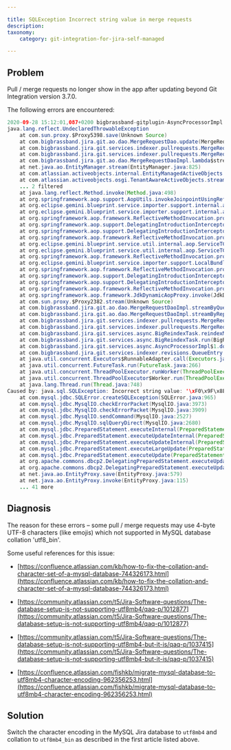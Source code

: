 ```yaml
---

title: SQLException Incorrect string value in merge requests
description:
taxonomy:
    category: git-integration-for-jira-self-managed

---
```

## Problem

Pull / merge requests no longer show in the app after updating beyond Git Integration version 3.7.0.

The following errors are encountered:

```java
2020-09-28 15:12:01,087+0200 bigbrassband-gitplugin-AsyncProcessorImpl:thread - 0 ERROR      [c.b.j.g.services.async.BigReindexTask] Error retrieving merge/pull requests for repoId = 119
java.lang.reflect.UndeclaredThrowableException
	at com.sun.proxy.$Proxy5398.save(Unknown Source)
	at com.bigbrassband.jira.git.ao.dao.MergeRequestDao.update(MergeRequestDao.java:38)
	at com.bigbrassband.jira.git.services.indexer.pullrequests.MergeRequestRetrieverImpl.updateIfChanged(MergeRequestRetrieverImpl.java:185)
	at com.bigbrassband.jira.git.services.indexer.pullrequests.MergeRequestRetrieverImpl.lambda$updateMergeRequestsFull$2(MergeRequestRetrieverImpl.java:122)
	at com.bigbrassband.jira.git.ao.dao.MergeRequestDaoImpl.lambda$streamByQuery$1(MergeRequestDaoImpl.java:47)
	at net.java.ao.EntityManager.stream(EntityManager.java:825)
	at com.atlassian.activeobjects.internal.EntityManagedActiveObjects.stream(EntityManagedActiveObjects.java:164)
	at com.atlassian.activeobjects.osgi.TenantAwareActiveObjects.stream(TenantAwareActiveObjects.java:316)
	... 2 filtered
	at java.lang.reflect.Method.invoke(Method.java:498)
	at org.springframework.aop.support.AopUtils.invokeJoinpointUsingReflection(AopUtils.java:302)
	at org.eclipse.gemini.blueprint.service.importer.support.internal.aop.ServiceInvoker.doInvoke(ServiceInvoker.java:56)
	at org.eclipse.gemini.blueprint.service.importer.support.internal.aop.ServiceInvoker.invoke(ServiceInvoker.java:60)
	at org.springframework.aop.framework.ReflectiveMethodInvocation.proceed(ReflectiveMethodInvocation.java:179)
	at org.springframework.aop.support.DelegatingIntroductionInterceptor.doProceed(DelegatingIntroductionInterceptor.java:133)
	at org.springframework.aop.support.DelegatingIntroductionInterceptor.invoke(DelegatingIntroductionInterceptor.java:121)
	at org.springframework.aop.framework.ReflectiveMethodInvocation.proceed(ReflectiveMethodInvocation.java:179)
	at org.eclipse.gemini.blueprint.service.util.internal.aop.ServiceTCCLInterceptor.invokeUnprivileged(ServiceTCCLInterceptor.java:70)
	at org.eclipse.gemini.blueprint.service.util.internal.aop.ServiceTCCLInterceptor.invoke(ServiceTCCLInterceptor.java:53)
	at org.springframework.aop.framework.ReflectiveMethodInvocation.proceed(ReflectiveMethodInvocation.java:179)
	at org.eclipse.gemini.blueprint.service.importer.support.LocalBundleContextAdvice.invoke(LocalBundleContextAdvice.java:57)
	at org.springframework.aop.framework.ReflectiveMethodInvocation.proceed(ReflectiveMethodInvocation.java:179)
	at org.springframework.aop.support.DelegatingIntroductionInterceptor.doProceed(DelegatingIntroductionInterceptor.java:133)
	at org.springframework.aop.support.DelegatingIntroductionInterceptor.invoke(DelegatingIntroductionInterceptor.java:121)
	at org.springframework.aop.framework.ReflectiveMethodInvocation.proceed(ReflectiveMethodInvocation.java:179)
	at org.springframework.aop.framework.JdkDynamicAopProxy.invoke(JdkDynamicAopProxy.java:208)
	at com.sun.proxy.$Proxy2382.stream(Unknown Source)
	at com.bigbrassband.jira.git.ao.dao.MergeRequestDaoImpl.streamByQuery(MergeRequestDaoImpl.java:46)
	at com.bigbrassband.jira.git.ao.dao.MergeRequestDaoImpl.streamByRepoId(MergeRequestDaoImpl.java:37)
	at com.bigbrassband.jira.git.services.indexer.pullrequests.MergeRequestRetrieverImpl.updateMergeRequestsFull(MergeRequestRetrieverImpl.java:118)
	at com.bigbrassband.jira.git.services.indexer.pullrequests.MergeRequestRetrieverImpl.updateMergeRequests(MergeRequestRetrieverImpl.java:90)
	at com.bigbrassband.jira.git.services.async.BigReindexTask.reindexMergeRequests(BigReindexTask.java:245)
	at com.bigbrassband.jira.git.services.async.BigReindexTask.run(BigReindexTask.java:133)
	at com.bigbrassband.jira.git.services.async.AsyncProcessorImpl$1.doRun(AsyncProcessorImpl.java:86)
	at com.bigbrassband.jira.git.services.indexer.revisions.QueueEntry.run(QueueEntry.java:90)
	at java.util.concurrent.Executors$RunnableAdapter.call(Executors.java:511)
	at java.util.concurrent.FutureTask.run(FutureTask.java:266)
	at java.util.concurrent.ThreadPoolExecutor.runWorker(ThreadPoolExecutor.java:1149)
	at java.util.concurrent.ThreadPoolExecutor$Worker.run(ThreadPoolExecutor.java:624)
	at java.lang.Thread.run(Thread.java:748)
Caused by: java.sql.SQLException: Incorrect string value: '\xF0\x9F\x8E\x84 C...' for column 'TITLE' at row 1
	at com.mysql.jdbc.SQLError.createSQLException(SQLError.java:965)
	at com.mysql.jdbc.MysqlIO.checkErrorPacket(MysqlIO.java:3973)
	at com.mysql.jdbc.MysqlIO.checkErrorPacket(MysqlIO.java:3909)
	at com.mysql.jdbc.MysqlIO.sendCommand(MysqlIO.java:2527)
	at com.mysql.jdbc.MysqlIO.sqlQueryDirect(MysqlIO.java:2680)
	at com.mysql.jdbc.PreparedStatement.executeInternal(PreparedStatement.java:1858)
	at com.mysql.jdbc.PreparedStatement.executeUpdateInternal(PreparedStatement.java:2079)
	at com.mysql.jdbc.PreparedStatement.executeUpdateInternal(PreparedStatement.java:2013)
	at com.mysql.jdbc.PreparedStatement.executeLargeUpdate(PreparedStatement.java:5104)
	at com.mysql.jdbc.PreparedStatement.executeUpdate(PreparedStatement.java:1998)
	at org.apache.commons.dbcp2.DelegatingPreparedStatement.executeUpdate(DelegatingPreparedStatement.java:98)
	at org.apache.commons.dbcp2.DelegatingPreparedStatement.executeUpdate(DelegatingPreparedStatement.java:98)
	at net.java.ao.EntityProxy.save(EntityProxy.java:579)
	at net.java.ao.EntityProxy.invoke(EntityProxy.java:115)
	... 41 more
```

## Diagnosis

The reason for these errors – some pull / merge requests may use 4-byte UTF-8 characters (like emojis) which not supported in MySQL database collation 'utf8\_bin'.

Some useful references for this issue:

*   [https://confluence.atlassian.com/kb/how-to-fix-the-collation-and-character-set-of-a-mysql-database-744326173.html](https://confluence.atlassian.com/kb/how-to-fix-the-collation-and-character-set-of-a-mysql-database-744326173.html)

*   [https://community.atlassian.com/t5/Jira-Software-questions/The-database-setup-is-not-supporting-utf8mb4/qaq-p/1012877](https://community.atlassian.com/t5/Jira-Software-questions/The-database-setup-is-not-supporting-utf8mb4/qaq-p/1012877)

*   [https://community.atlassian.com/t5/Jira-Software-questions/The-database-setup-is-not-supporting-utf8mb4-but-it-is/qaq-p/1037415](https://community.atlassian.com/t5/Jira-Software-questions/The-database-setup-is-not-supporting-utf8mb4-but-it-is/qaq-p/1037415)

*   [https://confluence.atlassian.com/fishkb/migrate-mysql-database-to-utf8mb4-character-encoding-962356253.html](https://confluence.atlassian.com/fishkb/migrate-mysql-database-to-utf8mb4-character-encoding-962356253.html)


## Solution

Switch the character encoding in the MySQL Jira database to `utf8mb4` and collation to `utf8mb4_bin` as described in the first article listed above.